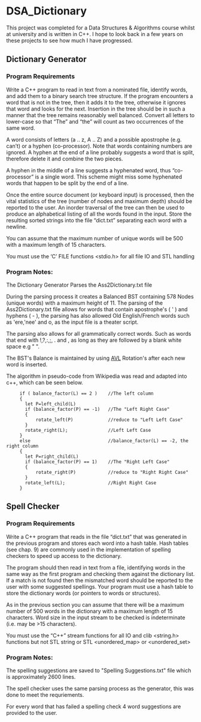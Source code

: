# DSA_Dictionary 

This project was completed for a Data Structures & Algorithms course whilst at university and is written in C++. I hope to look back in a few years on these projects to see how much I have progressed.

## Dictionary Generator

### Program Requirements

Write a C++ program to read in text from a nominated file, identify words, and add them
to a binary search tree structure. If the program encounters a word that is not in the tree,
then it adds it to the tree, otherwise it ignores that word and looks for the next. Insertion
in the tree should be in such a manner that the tree remains reasonably well balanced.
Convert all letters to lower-case so that “The” and “the” will count as two occurrences of
the same word.

A word consists of letters (a .. z, A .. Z) and a possible apostrophe (e.g. can’t) or a hyphen
(co-processor). Note that words containing numbers are ignored.
A hyphen at the end of a line probably suggests a word that is split, therefore delete it and
combine the two pieces.

A hyphen in the middle of a line suggests a hyphenated word, thus “co-processor” is a
single word. This scheme might miss some hyphenated words that happen to be split by
the end of a line.

Once the entire source document (or keyboard input) is processed, then the vital statistics
of the tree (number of nodes and maximum depth) should be reported to the user. An inorder
traversal of the tree can then be used to produce an alphabetical listing of all the
words found in the input. Store the resulting sorted strings into the file “dict.txt”
separating each word with a newline.

You can assume that the maximum number of unique words will be 500 with a maximum
length of 15 characters.

You must use the ‘C’ FILE functions <stdio.h> for all file IO and STL <string> handling

### Program Notes:

The Dictionary Generator Parses the Ass2Dictionary.txt file 

During the parsing process it creates a Balanced BST containing 578 Nodes (unique words) with a maximum height of 11.	The parsing of the Ass2Dictionary.txt file allows for words that contain apostrophe's ( ' ) and hyphens ( - ), the parsing has also allowed Old English/French words such as 'ere,'nee' and o, as the input file is a theater script. 

The parsing also allows for all grammatically correct words. Such as words that end with !,?,:,;, . and , as long as they are followed by a blank white space e.g " ".

The BST's Balance is maintained by using [AVL](http://en.wikipedia.org/wiki/AVL_tree) Rotation's after each new word is inserted. 

The algorithm in pseudo-code from Wikipedia was read and adapted into c++, which can be seen below.  

```
	 if ( balance_factor(L) == 2 )    //The left column
	 {  
	   let P=left_child(L)
	   if (balance_factor(P) == -1)   //The "Left Right Case"
	   { 
	       rotate_left(P)             //reduce to "Left Left Case"
	   }
	   rotate_right(L);               //Left Left Case
	 } 
	 else                             //balance_factor(L) == -2, the right column
	 {                        
	   let P=right_child(L)
	   if (balance_factor(P) == 1)    //The "Right Left Case"
	   {  
	       rotate_right(P)            //reduce to "Right Right Case"
	   }
	   rotate_left(L);                //Right Right Case
	 }
``` 
## Spell Checker

### Program Requirements

Write a C++ program that reads in the file “dict.txt” that was generated in the previous
program and stores each word into a hash table. Hash tables (see chap. 9) are commonly
used in the implementation of spelling checkers to speed up access to the dictionary.

The program should then read in text from a file, identifying words in the same way as
the first program and checking them against the dictionary list. If a match is not found
then the mismatched word should be reported to the user with some suggested spellings.
Your program must use a hash table to store the dictionary words (or pointers to words or
structures).

As in the previous section you can assume that there will be a maximum
number of 500 words in the dictionary with a maximum length of 15 characters. Word
size in the input stream to be checked is indeterminate (i.e. may be >15 characters).

You must use the “C++” stream functions for all IO and clib <string.h> functions but not
STL string or STL <unordered_map> or <unordered_set>

### Program Notes:

The spelling suggestions are saved to "Spelling Suggestions.txt" file which is approximately 2600 lines.

The spell checker uses the same parsing process as the generator, this was done to meet the requriements.

For every word that has failed a spelling check 4 word suggestions are provided to the user.

